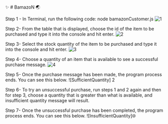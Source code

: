   :sparkles: # BamazoN  :earth_asia:

Step 1 - In Terminal, run the following code:
node bamazonCustomer.js
![1](https://user-images.githubusercontent.com/28379797/29854636-414d81be-8d15-11e7-9214-d7584eba960b.GIF)


Step 2- From the table that is displayed, choose the id of the item to be purchased and type it into the console and hit enter.
![2](https://user-images.githubusercontent.com/28379797/29854719-c9430aa8-8d15-11e7-9002-2d1beac969ce.GIF)


Step 3- Select the stock quantity of the item to be purchased and type it into the console and hit enter.
![3](https://user-images.githubusercontent.com/28379797/29854738-e3773b74-8d15-11e7-9834-1e2cb4ec2e16.GIF)

Step 4- Choose a quantity of an item that is available to see a successful purchase message. 
![4](https://user-images.githubusercontent.com/28379797/29854793-12eecbb0-8d16-11e7-8b28-3d9ef6f2eec3.GIF)

Step 5- Once the purchase message has been made, the program process ends. You can see this below.
![SufficientQuantity]  2

Step 6- To try an unsuccessful purchase, run steps 1 and 2 again and then for step 3, choose a quantity that is greater than what is available, and insufficient quantity message will result.  

Step 7- Once the unsuccessful purchase has been completed, the program process ends. You can see this below.
![InsufficientQuantity]:globe_with_meridians:





